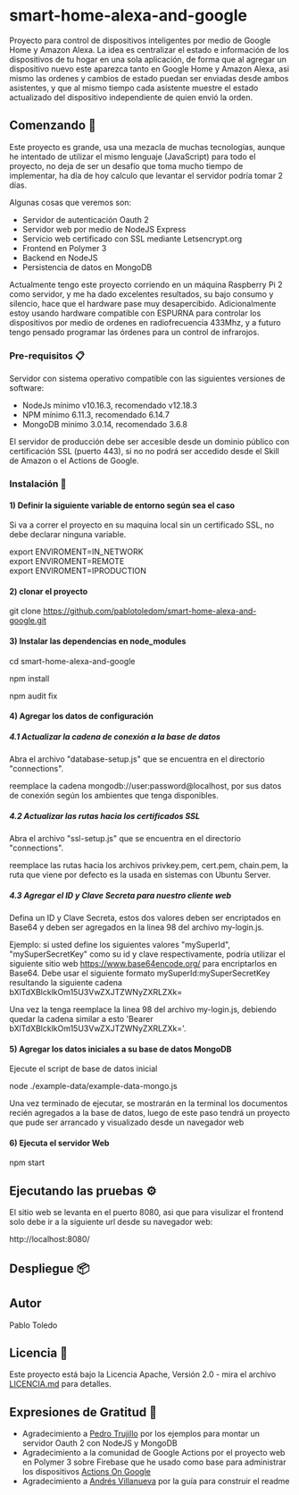 # smart-home-alexa-and-google

Proyecto para control de dispositivos inteligentes por medio de Google Home y Amazon Alexa. La idea es centralizar el estado e información de los dispositivos de tu hogar en una sola aplicación, de forma que al agregar un dispositivo nuevo este aparezca tanto en Google Home y Amazon Alexa, asi mismo las ordenes y cambios de estado puedan ser enviadas desde ambos asistentes, y que al mismo tiempo cada asistente muestre el estado actualizado del dispositivo independiente de quien envió la orden.

## Comenzando 🚀

Este proyecto es grande, usa una mezacla de muchas tecnologías, aunque he intentado de utilizar el mismo lenguaje (JavaScript) para todo el proyecto, no deja de ser un desafío que toma mucho tiempo de implementar, ha día de hoy calculo que levantar el servidor podría tomar 2 días.

Algunas cosas que veremos son:

- Servidor de autenticación Oauth 2
- Servidor web por medio de NodeJS Express
- Servicio web certificado con SSL mediante Letsencrypt.org
- Frontend en Polymer 3
- Backend en NodeJS
- Persistencia de datos en MongoDB

Actualmente tengo este proyecto corriendo en un máquina Raspberry Pi 2 como servidor, y me ha dado excelentes resultados, su bajo consumo y silencio, hace que el hardware pase muy desapercibido. Adicionalmente estoy usando hardware compatible con ESPURNA para controlar los dispositivos por medio de ordenes en radiofrecuencia 433Mhz, y a futuro tengo pensado programar las órdenes para un control de infrarojos.


### Pre-requisitos 📋

Servidor con sistema operativo compatible con las siguientes versiones de software:

- NodeJs mínimo v10.16.3, recomendado v12.18.3
- NPM mínimo 6.11.3, recomendado 6.14.7
- MongoDB minimo 3.0.14, recomendado 3.6.8

El servidor de producción debe ser accesible desde un dominio público con certificación SSL (puerto 443), si no no podrá ser accedido desde el Skill de Amazon o el Actions de Google.


### Instalación 🔧

#### 1) Definir la siguiente variable de entorno según sea el caso

Si va a correr el proyecto en su maquina local sin un certificado SSL, no debe declarar ninguna variable.

export ENVIROMENT=IN_NETWORK  
export ENVIROMENT=REMOTE  
export ENVIROMENT=IPRODUCTION  

#### 2) clonar el proyecto

git clone https://github.com/pablotoledom/smart-home-alexa-and-google.git

#### 3) Instalar las dependencias en node_modules

cd smart-home-alexa-and-google

npm install

npm audit fix

#### 4) Agregar los datos de configuración

##### 4.1 Actualizar la cadena de conexión a la base de datos

Abra el archivo "database-setup.js" que se encuentra en el directorio "connections".

reemplace la cadena mongodb://user:password@localhost, por sus datos de conexión según los ambientes que tenga disponibles.

##### 4.2 Actualizar las rutas hacia los certificados SSL

Abra el archivo "ssl-setup.js" que se encuentra en el directorio "connections".

reemplace las rutas hacia los archivos privkey.pem, cert.pem, chain.pem, la ruta que viene por defecto es la usada en sistemas con Ubuntu Server.

##### 4.3 Agregar el ID y Clave Secreta para nuestro cliente web

Defina un ID y Clave Secreta, estos dos valores deben ser encriptados en Base64 y deben ser agregados en la linea 98 del archivo my-login.js.

Ejemplo: si usted define los siguientes valores "mySuperId", "mySuperSecretKey" como su id y clave respectivamente, podría utilizar el siguiente sitio web  https://www.base64encode.org/ para encriptarlos en Base64. Debe usar el siguiente formato mySuperId:mySuperSecretKey resultando la siguiente cadena bXlTdXBlcklkOm15U3VwZXJTZWNyZXRLZXk= 

Una vez la tenga reemplace la linea 98 del archivo my-login.js, debiendo quedar la cadena similar a esto 'Bearer bXlTdXBlcklkOm15U3VwZXJTZWNyZXRLZXk='.

#### 5) Agregar los datos iniciales a su base de datos MongoDB

Ejecute el script de base de datos inicial

node ./example-data/example-data-mongo.js

Una vez terminado de ejecutar, se mostrarán en la terminal los documentos recién agregados a la base de datos, luego de este paso tendrá un proyecto que pude ser arrancado y visualizado desde un navegador web

#### 6) Ejecuta el servidor Web

npm start


## Ejecutando las pruebas ⚙️

El sitio web se levanta en el puerto 8080, asi que para visulizar el frontend solo debe ir a la siguiente url desde su navegador web:

http://localhost:8080/


## Despliegue 📦


## Autor

Pablo Toledo


## Licencia 📄

Este proyecto está bajo la Licencia Apache, Versión 2.0 - mira el archivo [LICENCIA.md](LICENSE.md) para detalles.

## Expresiones de Gratitud 🎁

- Agradecimiento a [Pedro Trujillo](https://github.com/pedroetb) por los ejemplos para montar un servidor Oauth 2 con NodeJS y MongoDB
- Agradecimiento a la comunidad de Google Actions por el proyecto web en Polymer 3 sobre Firebase que he usado como base para administrar los dispositivos [Actions On Google](https://github.com/actions-on-google)
- Agradecimiento a [Andrés Villanueva](https://github.com/Villanuevand) por la guía para construir el readme